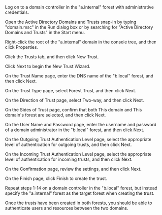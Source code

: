 Log on to a domain controller in the "a.internal" forest with administrative credentials.

Open the Active Directory Domains and Trusts snap-in by typing "domain.msc" in the Run dialog box or by searching for "Active Directory Domains and Trusts" in the Start menu.

Right-click the root of the "a.internal" domain in the console tree, and then click Properties.

Click the Trusts tab, and then click New Trust.

Click Next to begin the New Trust Wizard.

On the Trust Name page, enter the DNS name of the "b.local" forest, and then click Next.

On the Trust Type page, select Forest Trust, and then click Next.

On the Direction of Trust page, select Two-way, and then click Next.

On the Sides of Trust page, confirm that both This domain and This domain's forest are selected, and then click Next.

On the User Name and Password page, enter the username and password of a domain administrator in the "b.local" forest, and then click Next.

On the Outgoing Trust Authentication Level page, select the appropriate level of authentication for outgoing trusts, and then click Next.

On the Incoming Trust Authentication Level page, select the appropriate level of authentication for incoming trusts, and then click Next.

On the Confirmation page, review the settings, and then click Next.

On the Finish page, click Finish to create the trust.

Repeat steps 1-14 on a domain controller in the "b.local" forest, but instead specify the "a.internal" forest as the target forest when creating the trust.

Once the trusts have been created in both forests, you should be able to authenticate users and resources between the two domains.
